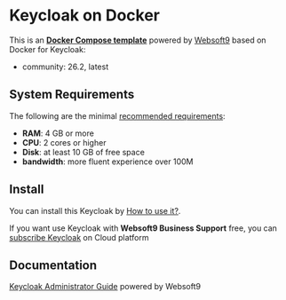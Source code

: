 # Keycloak on Docker  

This is an **[Docker Compose template](https://github.com/Websoft9/docker-library)** powered by [Websoft9](https://www.websoft9.com) based on Docker for Keycloak:


 - community:  26.2, latest


## System Requirements

The following are the minimal [recommended requirements](https://www.keycloak.org):

* **RAM**: 4 GB or more
* **CPU**: 2 cores or higher
* **Disk**: at least 10 GB of free space
* **bandwidth**: more fluent experience over 100M  

## Install

You can install this Keycloak by [How to use it?](https://github.com/Websoft9/docker-library#how-to-use-it).   

If you want use Keycloak with **Websoft9 Business Support** free, you can [subscribe Keycloak](https://www.websoft9.com/apps) on Cloud platform

## Documentation

[Keycloak Administrator Guide](https://support.websoft9.com/docs/keycloak) powered by Websoft9